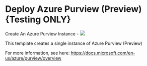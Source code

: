 <!--
# NERegiondemos
# Purview 
-->

# Deploy Azure Purview (Preview)  {Testing ONLY}

Create An Azure Purview Instance  - <a href="https://azuredeploy.net" target="_blank">
    <img src="http://azuredeploy.net/deploybutton.png"/>
</a>


This template creates a single instance of Azure Purview (Preview)


For more information, see here:
https://docs.microsoft.com/en-us/azure/purview/overview
